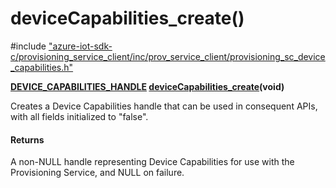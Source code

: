 # deviceCapabilities_create()

\#include ["azure-iot-sdk-c/provisioning_service_client/inc/prov_service_client/provisioning_sc_device_capabilities.h"](../iot-c-ref-provisioning-sc-device-capabilities-h.md)  

**[DEVICE_CAPABILITIES_HANDLE](#provisioning__sc__device__capabilities_8h_1af33545b05ae4501337bcfeaecce34ae4) [deviceCapabilities_create](#provisioning__sc__device__capabilities_8h_1a6a6ab7129cb10af2505ecbfd11c8d602)(void)**

Creates a Device Capabilities handle that can be used in consequent APIs, with all fields initialized to "false".

#### Returns
A non-NULL handle representing Device Capabilities for use with the Provisioning Service, and NULL on failure.

